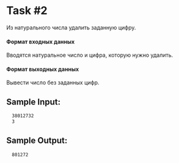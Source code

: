 # Task #2
Из натурального числа удалить заданную цифру.

#### Формат входных данных
Вводятся натуральное число и цифра, которую нужно удалить.

#### Формат выходных данных
Вывести число без заданных цифр.

## Sample Input:
```bash
  38012732
  3
```

## Sample Output:

```bash
  801272
```